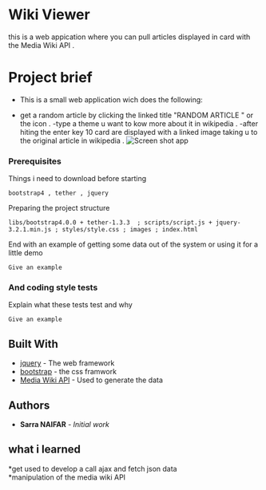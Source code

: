 # Wiki Viewer

this is a web appication where you can pull articles displayed in card with the Media Wiki API .

# Project brief 
* This is a small web application wich does the following:
- get a random article by clicking the linked title "RANDOM ARTICLE " or the icon .
-type a theme u want to kow more about it in wikipedia .
-after hiting the enter key 10 card are displayed with a linked image taking u to the original article in wikipedia .
![Screen shot app](/images/screenshot)




### Prerequisites

Things i need to download before starting 

```
bootstrap4 , tether , jquery 
```

Preparing the project structure 


```
libs/bootstrap4.0.0 + tether-1.3.3  ; scripts/script.js + jquery-3.2.1.min.js ; styles/style.css ; images ; index.html
```


End with an example of getting some data out of the system or using it for a little demo



```
Give an example
```

### And coding style tests

Explain what these tests test and why

```
Give an example
```


## Built With

* [jquery](https://jquery.com/) - The web framework 
* [bootstrap](http://getbootstrap.com/) - the css framwork
* [Media Wiki API](https://www.mediawiki.org/wiki/API:Main_page) - Used to generate the data 


## Authors

* **Sarra NAIFAR** - *Initial work* 


## what i learned

*get used to develop a call ajax and fetch json data  
*manipulation of  the media wiki API  
